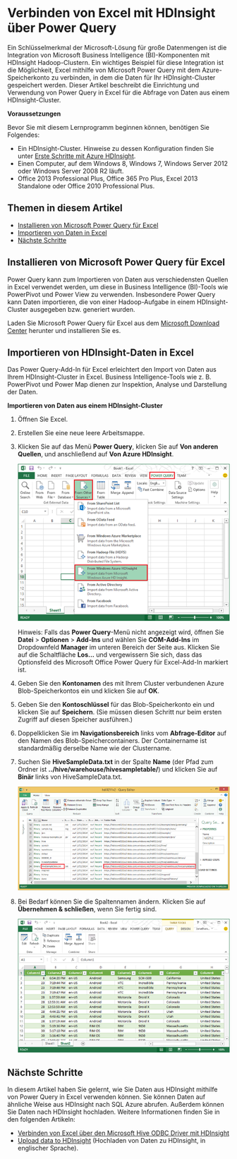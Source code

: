 <properties linkid="manage-services-hdinsight-connect-excel-with-power-query" urlDisplayName="HDInsight and Excel" pageTitle="Connect Excel to HDInsight with Power Query | Azure" metaKeywords="hdinsight, excel, data explorer, hive excel, hdinsight excel, power query" description="Learn how to take advantage of business intelligence components and use Excel to access data stored in Azure HDInsight using Power Query." metaCanonical="" services="hdinsight" documentationCenter="" title="Connect Excel to Azure HDInsight with Power Query" authors="bradsev" solutions="" manager="paulettm" editor="cgronlun" />

Verbinden von Excel mit HDInsight über Power Query
==================================================

Ein Schlüsselmerkmal der Microsoft-Lösung für große Datenmengen ist die Integration von Microsoft Business Intelligence (BI)-Komponenten mit HDInsight Hadoop-Clustern. Ein wichtiges Beispiel für diese Integration ist die Möglichkeit, Excel mithilfe von Microsoft Power Query mit dem Azure-Speicherkonto zu verbinden, in dem die Daten für Ihr HDInsight-Cluster gespeichert werden. Dieser Artikel beschreibt die Einrichtung und Verwendung von Power Query in Excel für die Abfrage von Daten aus einem HDInsight-Cluster.

**Voraussetzungen**

Bevor Sie mit diesem Lernprogramm beginnen können, benötigen Sie Folgendes:

-   Ein HDInsight-Cluster. Hinweise zu dessen Konfiguration finden Sie unter [Erste Schritte mit Azure HDInsight](/en-us/documentation/articles/hdinsight-get-started/).
-   Einen Computer, auf dem Windows 8, Windows 7, Windows Server 2012 oder Windows Server 2008 R2 läuft.
-   Office 2013 Professional Plus, Office 365 Pro Plus, Excel 2013 Standalone oder Office 2010 Professional Plus.

Themen in diesem Artikel
------------------------

-   [Installieren von Microsoft Power Query für Excel](#InstallPowerQuery)
-   [Importieren von Daten in Excel](#ImportData)
-   [Nächste Schritte](#NextSteps)

Installieren von Microsoft Power Query für Excel
------------------------------------------------

Power Query kann zum Importieren von Daten aus verschiedensten Quellen in Excel verwendet werden, um diese in Business Intelligence (BI)-Tools wie PowerPivot und Power View zu verwenden. Insbesondere Power Query kann Daten importieren, die von einer Hadoop-Aufgabe in einem HDInsight-Cluster ausgegeben bzw. generiert wurden.

Laden Sie Microsoft Power Query für Excel aus dem [Microsoft Download Center](http://go.microsoft.com/fwlink/?LinkID=286689) herunter und installieren Sie es.

Importieren von HDInsight-Daten in Excel
----------------------------------------

Das Power Query-Add-In für Excel erleichtert den Import von Daten aus Ihrem HDInsight-Cluster in Excel. Business Intelligence-Tools wie z. B. PowerPivot und Power Map dienen zur Inspektion, Analyse und Darstellung der Daten.

**Importieren von Daten aus einem HDInsight-Cluster**

1.  Öffnen Sie Excel.

2.  Erstellen Sie eine neue leere Arbeitsmappe.

3.  Klicken Sie auf das Menü **Power Query**, klicken Sie auf **Von anderen Quellen**, und anschließend auf **Von Azure HDInsight**.

    ![HDI.PowerQuery.SelectHdiSource](./media/hdinsight-connect-excel-power-query/HDI.PowerQuery.SelectHdiSource.png)

    Hinweis: Falls das **Power Query**-Menü nicht angezeigt wird, öffnen Sie **Datei** \> **Optionen** \> **Add-Ins** und wählen Sie **COM-Add-Ins** im Dropdownfeld **Manager** im unteren Bereich der Seite aus. Klicken Sie auf die Schaltfläche **Los...** und vergewissern Sie sich, dass das Optionsfeld des Microsoft Office Power Query für Excel-Add-In markiert ist.

4.  Geben Sie den **Kontonamen** des mit Ihrem Cluster verbundenen Azure Blob-Speicherkontos ein und klicken Sie auf **OK**.

5.  Geben Sie den **Kontoschlüssel** für das Blob-Speicherkonto ein und klicken Sie auf **Speichern**. (Sie müssen diesen Schritt nur beim ersten Zugriff auf diesen Speicher ausführen.)

6.  Doppelklicken Sie im **Navigationsbereich** links vom **Abfrage-Editor** auf den Namen des Blob-Speichercontainers. Der Containername ist standardmäßig derselbe Name wie der Clustername.

7.  Suchen Sie **HiveSampleData.txt** in der Spalte **Name** (der Pfad zum Ordner ist **../hive/warehouse/hivesampletable/**) und klicken Sie auf **Binär** links von HiveSampleData.txt.

    ![HDI.PowerQuery.ImportData](./media/hdinsight-connect-excel-power-query/HDI.PowerQuery.ImportData.png)

8.  Bei Bedarf können Sie die Spaltennamen ändern. Klicken Sie auf **Übernehmen & schließen**, wenn Sie fertig sind.

    ![HDI.PowerQuery.ImportedTable](./media/hdinsight-connect-excel-power-query/HDI.PowerQuery.ImportedTable.PNG)

Nächste Schritte
----------------

In diesem Artikel haben Sie gelernt, wie Sie Daten aus HDInsight mithilfe von Power Query in Excel verwenden können. Sie können Daten auf ähnliche Weise aus HDInsight nach SQL Azure abrufen. Außerdem können Sie Daten nach HDInsight hochladen. Weitere Informationen finden Sie in den folgenden Artikeln:

-   [Verbinden von Excel über den Microsoft Hive ODBC Driver mit HDInsight](/en-us/documentation/articles/hdinsight-connect-excel-hive-ODBC-driver/)
-   [Upload data to HDInsight](/en-us/documentation/articles/hdinsight-upload-data/) (Hochladen von Daten zu HDInsight, in englischer Sprache).

[hdinsight-excel-odbc]: /en-us/documentation/articles/hdinsight-connect-excel-hive-ODBC-driver/
[hdinsight-get-started]: /en-us/documentation/articles/hdinsight-get-started/
[hdinsight-upload-data]: /en-us/documentation/articles/hdinsight-upload-data/

[image-hdi-powerquery-hdi-source]: ./media/hdinsight-connect-excel-power-query/HDI.PowerQuery.SelectHdiSource.png
[image-hdi-powerquery-importdata]: ./media/hdinsight-connect-excel-power-query/HDI.PowerQuery.ImportData.png 
[image-hdi-powerquery-imported-table]: ./media/hdinsight-connect-excel-power-query/HDI.PowerQuery.ImportedTable.PNG 